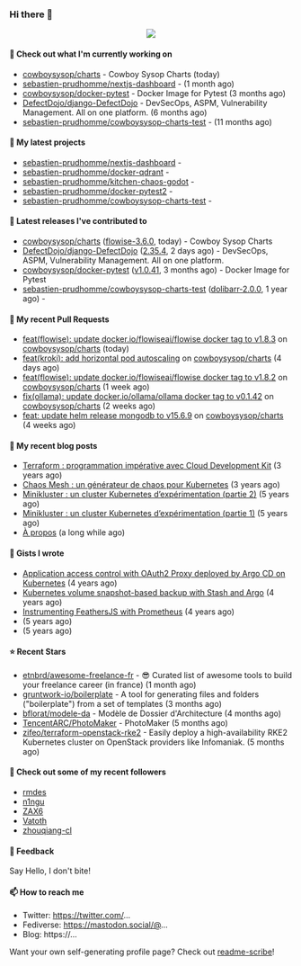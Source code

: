 ### Hi there 👋

<p align="center"><img src="https://github-readme-stats.vercel.app/api?username=sebastien-prudhomme&show_icons=true&locale=en"/></p>

#### 👷 Check out what I'm currently working on

- [cowboysysop/charts](https://github.com/cowboysysop/charts) - Cowboy Sysop Charts (today)
- [sebastien-prudhomme/nextjs-dashboard](https://github.com/sebastien-prudhomme/nextjs-dashboard) -  (1 month ago)
- [cowboysysop/docker-pytest](https://github.com/cowboysysop/docker-pytest) - Docker Image for Pytest (3 months ago)
- [DefectDojo/django-DefectDojo](https://github.com/DefectDojo/django-DefectDojo) -  DevSecOps, ASPM, Vulnerability Management. All on one platform. (6 months ago)
- [sebastien-prudhomme/cowboysysop-charts-test](https://github.com/sebastien-prudhomme/cowboysysop-charts-test) -  (11 months ago)

#### 🌱 My latest projects

- [sebastien-prudhomme/nextjs-dashboard](https://github.com/sebastien-prudhomme/nextjs-dashboard) - 
- [sebastien-prudhomme/docker-qdrant](https://github.com/sebastien-prudhomme/docker-qdrant) - 
- [sebastien-prudhomme/kitchen-chaos-godot](https://github.com/sebastien-prudhomme/kitchen-chaos-godot) - 
- [sebastien-prudhomme/docker-pytest2](https://github.com/sebastien-prudhomme/docker-pytest2) - 
- [sebastien-prudhomme/cowboysysop-charts-test](https://github.com/sebastien-prudhomme/cowboysysop-charts-test) - 

#### 🔭 Latest releases I've contributed to

- [cowboysysop/charts](https://github.com/cowboysysop/charts) ([flowise-3.6.0](https://github.com/cowboysysop/charts/releases/tag/flowise-3.6.0), today) - Cowboy Sysop Charts
- [DefectDojo/django-DefectDojo](https://github.com/DefectDojo/django-DefectDojo) ([2.35.4](https://github.com/DefectDojo/django-DefectDojo/releases/tag/2.35.4), 2 days ago) -  DevSecOps, ASPM, Vulnerability Management. All on one platform.
- [cowboysysop/docker-pytest](https://github.com/cowboysysop/docker-pytest) ([v1.0.41](https://github.com/cowboysysop/docker-pytest/releases/tag/v1.0.41), 3 months ago) - Docker Image for Pytest
- [sebastien-prudhomme/cowboysysop-charts-test](https://github.com/sebastien-prudhomme/cowboysysop-charts-test) ([dolibarr-2.0.0](https://github.com/sebastien-prudhomme/cowboysysop-charts-test/releases/tag/dolibarr-2.0.0), 1 year ago) - 

#### 🔨 My recent Pull Requests

- [feat(flowise): update docker.io/flowiseai/flowise docker tag to v1.8.3](https://github.com/cowboysysop/charts/pull/677) on [cowboysysop/charts](https://github.com/cowboysysop/charts) (today)
- [feat(kroki): add horizontal pod autoscaling](https://github.com/cowboysysop/charts/pull/676) on [cowboysysop/charts](https://github.com/cowboysysop/charts) (4 days ago)
- [feat(flowise): update docker.io/flowiseai/flowise docker tag to v1.8.2](https://github.com/cowboysysop/charts/pull/672) on [cowboysysop/charts](https://github.com/cowboysysop/charts) (1 week ago)
- [fix(ollama): update docker.io/ollama/ollama docker tag to v0.1.42](https://github.com/cowboysysop/charts/pull/670) on [cowboysysop/charts](https://github.com/cowboysysop/charts) (2 weeks ago)
- [feat: update helm release mongodb to v15.6.9](https://github.com/cowboysysop/charts/pull/668) on [cowboysysop/charts](https://github.com/cowboysysop/charts) (4 weeks ago)

#### 📜 My recent blog posts

- [Terraform : programmation impérative avec Cloud Development Kit](https://www.cowboysysop.com/post/terraform-programmation-imperative-avec-cloud-development-kit/) (3 years ago)
- [Chaos Mesh : un générateur de chaos pour Kubernetes](https://www.cowboysysop.com/post/chaos-mesh-un-generateur-de-chaos-pour-kubernetes/) (3 years ago)
- [Minikluster : un cluster Kubernetes d’expérimentation (partie 2)](https://www.cowboysysop.com/post/minikluster-un-cluster-kubernetes-d-experimentation-partie-2/) (5 years ago)
- [Minikluster : un cluster Kubernetes d’expérimentation (partie 1)](https://www.cowboysysop.com/post/minikluster-un-cluster-kubernetes-d-experimentation-partie-1/) (5 years ago)
- [À propos](https://www.cowboysysop.com/page/a-propos/) (a long while ago)

#### 📓 Gists I wrote

- [Application access control with OAuth2 Proxy deployed by Argo CD on Kubernetes](https://gist.github.com/c90af146c465305087d5f5a55990ca71) (4 years ago)
- [Kubernetes volume snapshot-based backup with Stash and Argo](https://gist.github.com/c53e870dc6b4987fefa4c36ea9f1187c) (4 years ago)
- [Instrumenting FeathersJS with Prometheus](https://gist.github.com/93ab307c8c03a9c5fdb1ff728f413855) (4 years ago)
- [](https://gist.github.com/9827398f4f792569e56351ac56e80b80) (5 years ago)
- [](https://gist.github.com/064f0ea019c9ff37b71ebc023c0a0c6b) (5 years ago)

#### ⭐ Recent Stars

- [etnbrd/awesome-freelance-fr](https://github.com/etnbrd/awesome-freelance-fr) - :sunglasses: Curated list of awesome tools to build your freelance career (in france) (1 month ago)
- [gruntwork-io/boilerplate](https://github.com/gruntwork-io/boilerplate) - A tool for generating files and folders (&#34;boilerplate&#34;) from a set of templates (3 months ago)
- [bflorat/modele-da](https://github.com/bflorat/modele-da) - Modèle de Dossier d&#39;Architecture (4 months ago)
- [TencentARC/PhotoMaker](https://github.com/TencentARC/PhotoMaker) - PhotoMaker (5 months ago)
- [zifeo/terraform-openstack-rke2](https://github.com/zifeo/terraform-openstack-rke2) - Easily deploy a high-availability RKE2 Kubernetes cluster on OpenStack providers like Infomaniak. (5 months ago)

#### 👯 Check out some of my recent followers

- [rmdes](https://github.com/rmdes)
- [n1ngu](https://github.com/n1ngu)
- [ZAX6](https://github.com/ZAX6)
- [Vatoth](https://github.com/Vatoth)
- [zhouqiang-cl](https://github.com/zhouqiang-cl)

#### 💬 Feedback

Say Hello, I don't bite!

#### 📫 How to reach me

- Twitter: https://twitter.com/...
- Fediverse: https://mastodon.social/@...
- Blog: https://...

Want your own self-generating profile page? Check out [readme-scribe](https://github.com/muesli/readme-scribe)!
